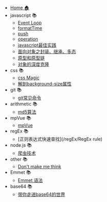 * [Home 🏠](/README)
* javascript 📚
    * [Event Loop](/javascript/EventLoop)
    * [formatTime](/javascript/formatTime)
    * [push](/javascript/push)
    * [operation](/javascript/operation)
    * [javascript最佳实践](/javascript/practice)
    * [面向对象之封装、继承、多态](/javascript/oo)
    * [原型和原型链](/javascript/prototype)
    * [对象的深度克隆](/javascript/clone)
* css 📚
    * [css Magic](/css/cssMagic)
    * [解剖background-size属性](/css/background-size)
* git 📚
    * [git常见命令](/git/git)
* arithmetic 📚
    * [md5算法](/arithmetic/md5)
* mpVue 📚
    * [mpVue](/mpVue/mpVue)
* regEx 📚
    * [正则表达式快速查找](/regEx/RegEx rule)
* node.js 📚
    * [爬虫技术](/node.js/crawler)
* other 📚
    * [Don't make me think](/other/link)
* Emmet 📚
    * [Emmet 语法](/Emmet/link)
* base64 📚
    * [带你走进base64的世界](/base64/link)